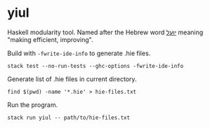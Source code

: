 # yiul

Haskell modularity tool. Named after the Hebrew word [יועל](https://www.morfix.co.il/en/%D7%99%D7%A2%D7%95%D7%9C) meaning "making efficient, improving".

Build with `-fwrite-ide-info` to generate .hie files.
```
stack test --no-run-tests --ghc-options -fwrite-ide-info
```

Generate list of .hie files in current directory.
```
find $(pwd) -name '*.hie' > hie-files.txt
```

Run the program.
```
stack run yiul -- path/to/hie-files.txt
```

